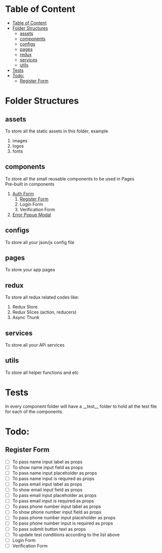 # Table of Content

- [Table of Content](#table-of-content)
- [Folder Structures](#folder-structures)
  - [assets](#assets)
  - [components](#components)
  - [configs](#configs)
  - [pages](#pages)
  - [redux](#redux)
  - [services](#services)
  - [utils](#utils)
- [Tests](#tests)
- [Todo:](#todo)
  - [Register Form](#register-form)

# Folder Structures

## assets

To store all the static assets in this folder, example

1. images
2. logos
3. fonts

## components

To store all the small reusable components to be used in Pages  
Pre-built in components

1. [Auth Form](./src/components/forms/AuthForm.js)
   1. [Register Form](./src/components/forms/RegisterForm.js)
   2. Login Form
   3. Verification Form
2. [Error Popup Modal](./src/components/modals/ErrorPopup.js)

## configs

To store all your json/js config file

## pages

To store your app pages

## redux

To store all redux related codes like:

1. Redux Store
2. Redux Slices (action, reducers)
3. Async Thunk

## services

To store all your APi services

## utils

To store all helper functions and etc

# Tests

In every component folder will have a \_\_test\_\_ folder to hold all the test file for each of the components.

# Todo:

## Register Form

- [ ] To pass name input label as props
- [ ] To show name input field as props
- [ ] To pass name input placeholder as props
- [ ] To pass name input is required as props
- [ ] To pass email input label as props
- [ ] To show email input field as props
- [ ] To pass email input placeholder as props
- [ ] To pass email input is required as props
- [ ] To pass phone number input label as props
- [ ] To show phone number input field as props
- [ ] To pass phone number input placeholder as props
- [ ] To pass phone number input is required as props
- [ ] To pass submit button text as props
- [ ] To update test conditions according to the list above
- [ ] Login Form
- [ ] Verification Form
